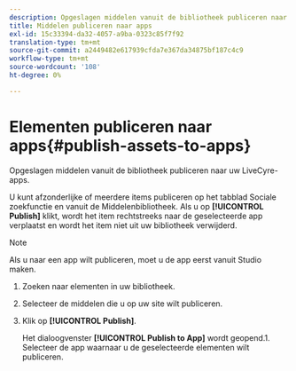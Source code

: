 ```yaml
---
description: Opgeslagen middelen vanuit de bibliotheek publiceren naar uw LiveCyre-apps.
title: Middelen publiceren naar apps
exl-id: 15c33394-da32-4057-a9ba-0323c85f7f92
translation-type: tm+mt
source-git-commit: a2449482e617939cfda7e367da34875bf187c4c9
workflow-type: tm+mt
source-wordcount: '108'
ht-degree: 0%

---
```


# Elementen publiceren naar apps{#publish-assets-to-apps}

Opgeslagen middelen vanuit de bibliotheek publiceren naar uw LiveCyre-apps.

U kunt afzonderlijke of meerdere items publiceren op het tabblad Sociale zoekfunctie en vanuit de Middelenbibliotheek. Als u op **[!UICONTROL Publish]** klikt, wordt het item rechtstreeks naar de geselecteerde app verplaatst en wordt het item niet uit uw bibliotheek verwijderd.

>[!NOTE]
>
>Als u naar een app wilt publiceren, moet u de app eerst vanuit Studio maken.

1. Zoeken naar elementen in uw bibliotheek.
1. Selecteer de middelen die u op uw site wilt publiceren.
1. Klik op **[!UICONTROL Publish]**.

   Het dialoogvenster **[!UICONTROL Publish to App]** wordt geopend.1. Selecteer de app waarnaar u de geselecteerde elementen wilt publiceren.
